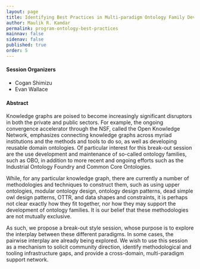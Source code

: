```yaml
---
layout: page
title: Identifying Best Practices in Multi-paradigm Ontology Family Development
author: Maulik R. Kamdar
permalink: program-ontology-best-practices
mainnav: false
sidenav: false
published: true
order: 5
---
```


#### Session Organizers
- Cogan Shimizu 
- Evan Wallace

#### Abstract 
Knowledge graphs are poised to become increasingly significant disruptors in both the private and public sectors. For example, the ongoing convergence accelerator through the NSF, called the Open Knowledge Network, emphasizes connecting knowledge graphs across myriad institutions and the methods and tools to do so, as well as developing reusable domain ontologies. Of particular interest for this break-out session are the use development and maintenance of so-called ontology families, such as OBO, in addition to more recent and ongoing efforts such as the Industrial Ontology Foundry and Common Core Ontologies. 

While, for any particular knowledge graph, there are currently a number of methodologies and techniques to construct them, such as using upper ontologies, modular ontology design, ontology design patterns, dead simple owl design patterns, OTTR, and data shapes and constraints, it is perhaps not clear exactly how they fit together, nor how they may support the development of ontology families. It is our belief that these methodologies are not mutually exclusive. 

As such, we propose a break-out style session, whose purpose is to explore the interplay between these different paradigms. In some cases, the pairwise interplay are already being explored. We wish to use this session as a mechanism to solicit community direction, identify methodological and tooling infrastructure gaps, and provide a cross-domain, multi-paradigm support network. 
